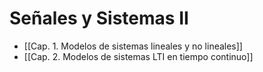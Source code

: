 # Señales y Sistemas II


- [[Cap. 1. Modelos de sistemas lineales y no lineales]]
- [[Cap. 2. Modelos de sistemas LTI en tiempo continuo]]


